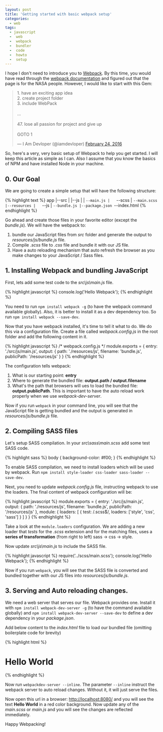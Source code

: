 ```yaml
---
layout: post
title: 'Getting started with basic webpack setup'
categories: 
  - web
tags: 
  - javascript
  -  web
  -  webpack
  -  bundler
  -  code
  -  howto
  -  setup
---
```

I hope I don't need to introduce you to [Webpack](https://webpack.github.io/). By this time, you would have read through the [webpack documentation](http://webpack.github.io/docs/) and figured out that the page is for the NASA people. However, I would like to start with this Gem:

<blockquote class="twitter-tweet" data-lang="en"><p lang="en" dir="ltr">1. have an exciting app idea<br>2. create project folder<br>3. include WebPack<br><br>…<br><br>47. lose all passion for project and give up<br><br>GOTO 1</p>&mdash; I Am Devloper (@iamdevloper) <a href="https://twitter.com/iamdevloper/status/702464176954875904">February 24, 2016</a></blockquote>
<script async src="//platform.twitter.com/widgets.js" charset="utf-8"></script>

So, here's a very, very basic setup of Webpack to help you get started. I will keep this article as simple as I can. Also I assume that you know the basics of NPM and have installed Node in your machine.

## 0. Our Goal

We are going to create a simple setup that will have the following structure:

{% highlight text %}
app
|--src
|   |--js
|   |   `--main.js
|   `--scss
|       `--main.scss
|--resources
|   `--js
|       `--bundle.js
|--package.json
`--index.html
{% endhighlight %}

Go ahead and create those files in your favorite editor (except the *bundle.js*). We will have the webpack to:

1. bundle our JavaScript files from *src* folder and generate the output to *resources/js/bundle.js* file.
2. Compile *.scss* file to *.css* file and bundle it with our JS file.
3. Have a auto reloading mechanism that auto refresh the browser as you make changes to your JavaScript / Sass files.

## 1. Installing Webpack and bundling JavaScript

First, lets add some test code to the *src\js\main.js* file.

{% highlight javascript %}
console.log('Hello Webpack');
{% endhighlight %}

You need to run `npm install webpack -g` (to have the webpack command available globally). Also, it is better to install it as a dev dependency too. So run `npm install webpack --save-dev`.

Now that you have webpack installed, it's time to tell it what to do. We do this via a configuration file. Create a file called *webpack.config.js* in the root folder and add the following content in it.

{% highlight javascript %}
/* webpack.config.js */
module.exports = {
    entry: './src/js/main.js',
    output: {
        path: './resources/js',
        filename: 'bundle.js',
        publicPath: '/resources/js'
    }
}
{% endhighlight %}

The configuration tells webpack:

1. What is our starting point: **entry**
2. Where to generate the bundled file: **output.path / output.filename**
3. What's the path that browsers will ues to load the bundled file: **output.publicPath**. This is important to have the auto reload work properly when we use _webpack-dev-server_.

Now if you run `webpack` in your command line, you will see that the JavaScript file is getting bundled and the output is generated in *resources/js/bundle.js* file.

## 2. Compiling SASS files

Let's setup SASS compilation. In your *src\sass\main.scss* add some test SASS code.

{% highlight sass %}
body {
    background-color: #f00;
}
{% endhighlight %}

To enable SASS compilation, we need to install loaders which will be used by webpack. Run `npm install style-loader css-loader sass-loader --save-dev`.

Next, you need to update *webpack.config.js* file, instructing webpack to use the loaders. The final content of webpack configuration will be:

{% highlight javascript %}
module.exports = {
    entry: './src/js/main.js',
    output: {
        path: './resources/js',
        filename: 'bundle.js',
        publicPath: '/resources/js'
    },
    module: {
        loaders: [
            {
                test: /\.scss$/,
                loaders: ['style', 'css', 'sass']
            }
        ]
    }
}
{% endhighlight %}

Take a look at the `module.loaders` configuration. We are adding a new loader that *tests* for the *.scss* extension and for the matching files, uses a **series of transformation** (from right to left) sass -> css -> style.

Now update *src\js\main.js* to include the SASS file.

{% highlight javascript %}
require('../scss/main.scss');
console.log('Hello Webpack');
{% endhighlight %}

Now if you run `webpack`, you will see that the SASS file is converted and bundled together with our JS files into *resources/js/bundle.js*.

## 3. Serving and Auto reloading changes.

We need a web server that serves our file. Webpack provides one. Install it with `npm install webpack-dev-server -g` (to have the command available globally) and `npm install webpack-dev-server --save-dev` to define a dev dependency in your *package.json*.

Add below content to the *index.html* file to load our bundled file (omitting boilerplate code for brevity)

{% highlight html %}
<html>
    <body>
        <h1>Hello World</h1>
        <script type="text/javascript" src="resources/js/bundle.js"></script>
    </body>
</html>
{% endhighlight %}

Now run `webpackdev-server --inline`. The parameter `--inline` instruct the webpack server to auto reload changes. Without it, it will just serve the files.

Now open this url in a browser: [http://localhost:8080/](http://localhost:8080/) and you will see the text **Hello World** in a red color background. Now update any of the *main.scss* or *main.js* and you will see the changes are reflected immediately.

Happy Webpacking!